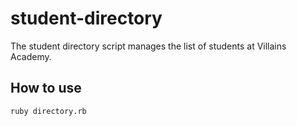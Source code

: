 # student-directory

The student directory script manages the list of students at Villains Academy.

## How to use

```shell
ruby directory.rb
```
